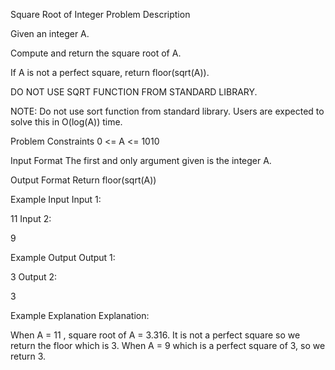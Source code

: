Square Root of Integer
Problem Description

Given an integer A.

Compute and return the square root of A.

If A is not a perfect square, return floor(sqrt(A)).

DO NOT USE SQRT FUNCTION FROM STANDARD LIBRARY.

NOTE: Do not use sort function from standard library. Users are expected to solve this in O(log(A)) time.



Problem Constraints
0 <= A <= 1010



Input Format
The first and only argument given is the integer A.



Output Format
Return floor(sqrt(A))



Example Input
Input 1:

11
Input 2:

9


Example Output
Output 1:

3
Output 2:

3


Example Explanation
Explanation:

When A = 11 , square root of A = 3.316. It is not a perfect square so we return the floor which is 3.
When A = 9 which is a perfect square of 3, so we return 3.